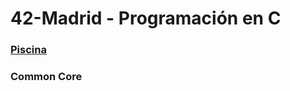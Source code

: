 # 42-Madrid - Programación en C

### [Piscina](https://github.com/ccalvop/42-Madrid/tree/main/42-Piscina)

### Common Core
